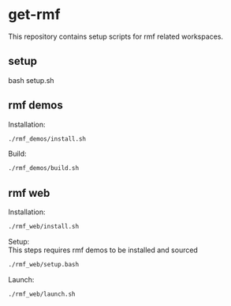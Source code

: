 # get-rmf
This repository contains setup scripts for rmf related workspaces.

## setup
bash setup.sh

## rmf demos
Installation:
``` bash
./rmf_demos/install.sh
```

Build:
``` bash
./rmf_demos/build.sh
```

## rmf web
Installation:
``` bash
./rmf_web/install.sh
```

Setup: <br>
This steps requires rmf demos to be installed and sourced
``` bash
./rmf_web/setup.bash
```

Launch: <br>
``` bash
./rmf_web/launch.sh
```

